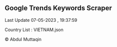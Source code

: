 

## Google Trends Keywords Scraper 
 
Last Update 07-05-2023 , 19:37:59

Country List :
VIETNAM.json



© Abdul Muttaqin 

